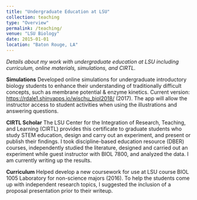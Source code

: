 ```yaml
---
title: "Undergraduate Education at LSU"
collection: teaching
type: "Overview"
permalink: /teaching/
venue: "LSU Biology"
date: 2015-01-01
location: "Baton Rouge, LA"
---
```


*Details about my work with undergraduate education at LSU including curriculum, online materials, simulations, and CIRTL.*

**Simulations**
Developed online simulations for undergraduate introductory biology students to enhance their understanding of traditionally difficult concepts, such as membrane potential & enzyme kinetics. Current version: https://rdale1.shinyapps.io/wischu_biol2018/ (2017). The app will allow the instructor access to student activities when using the illustrations and answering questions.

**CIRTL Scholar**
The LSU Center for the Integration of Research, Teaching, and Learning (CIRTL) provides this certificate to graduate students who study STEM education, design and carry out an experiment, and present or publish their findings. I took discipline-based education resource (DBER) courses, independently studied the literature, designed and carried out an experiment while guest instructor with BIOL 7800, and analyzed the data. I am currently writing up the results.

**Curriculum**
Helped develop a new coursework for use at LSU course BIOL 1005 Laboratory for non-science majors (2016). To help the students come up with independent research topics, I suggested the inclusion of a proposal presentation prior to their writeup. 

